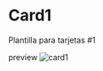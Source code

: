 # Card1
Plantilla para tarjetas #1

preview
![card1](https://github.com/Criss16FS/Card1/assets/113220675/909a1d36-efee-4406-8771-80291a408487)
